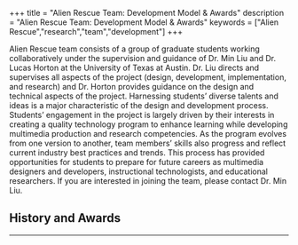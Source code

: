 +++
title = "Alien Rescue Team: Development Model & Awards"
description = "Alien Rescue Team: Development Model & Awards"
keywords = ["Alien Rescue","research","team","development"]
+++

Alien Rescue team consists of a group of graduate students working collaboratively under the supervision and guidance of Dr. Min Liu and  Dr. Lucas Horton at the University of Texas at Austin. Dr. Liu directs and supervises all aspects of the project (design, development, implementation, and research) and Dr. Horton provides guidance on the design and technical aspects of the project. Harnessing students’ diverse talents and ideas is a major characteristic of the design and development process. Students’ engagement in the project is largely driven by their interests in creating a quality technology program to enhance learning while developing multimedia production and research competencies. As the program evolves from one version to another, team members’ skills also progress and reflect current industry best practices and trends. This process has provided opportunities for students to prepare for future careers as multimedia designers and developers, instructional technologists, and educational researchers. If you are interested in joining the team, please contact Dr. Min Liu.

## History and Awards 
---


